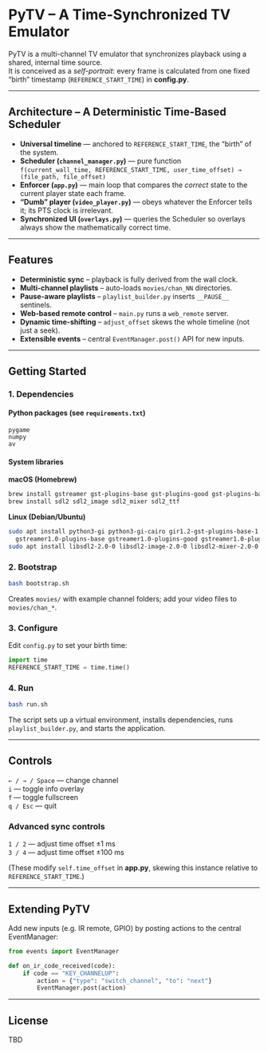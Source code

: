 # PyTV – A Time-Synchronized TV Emulator

PyTV is a multi-channel TV emulator that synchronizes playback using a shared, internal time source.  
It is conceived as a *self-portrait*: every frame is calculated from one fixed “birth” timestamp (`REFERENCE_START_TIME`) in **config.py**.

---

## Architecture – A Deterministic Time-Based Scheduler

* **Universal timeline** — anchored to `REFERENCE_START_TIME`, the “birth” of the system.  
* **Scheduler (`channel_manager.py`)** — pure function  
  `f(current_wall_time, REFERENCE_START_TIME, user_time_offset) → (file_path, file_offset)`
* **Enforcer (`app.py`)** — main loop that compares the *correct* state to the current player state each frame.  
* **“Dumb” player (`video_player.py`)** — obeys whatever the Enforcer tells it; its PTS clock is irrelevant.  
* **Synchronized UI (`overlays.py`)** — queries the Scheduler so overlays always show the mathematically correct time.

---

## Features

* **Deterministic sync** – playback is fully derived from the wall clock.  
* **Multi-channel playlists** – auto-loads `movies/chan_NN` directories.  
* **Pause-aware playlists** – `playlist_builder.py` inserts `__PAUSE__` sentinels.  
* **Web-based remote control** – `main.py` runs a `web_remote` server.  
* **Dynamic time-shifting** – `adjust_offset` skews the whole timeline (not just a seek).  
* **Extensible events** – central `EventManager.post()` API for new inputs.

---

## Getting Started

### 1. Dependencies

#### Python packages (see `requirements.txt`)

```
pygame
numpy
av
```

#### System libraries

**macOS (Homebrew)**

```bash
brew install gstreamer gst-plugins-base gst-plugins-good gst-plugins-bad pygobject3
brew install sdl2 sdl2_image sdl2_mixer sdl2_ttf
```

**Linux (Debian/Ubuntu)**

```bash
sudo apt install python3-gi python3-gi-cairo gir1.2-gst-plugins-base-1.0 \
  gstreamer1.0-plugins-base gstreamer1.0-plugins-good gstreamer1.0-plugins-bad
sudo apt install libsdl2-2.0-0 libsdl2-image-2.0-0 libsdl2-mixer-2.0-0 libsdl2-ttf-2.0-0
```

### 2. Bootstrap

```bash
bash bootstrap.sh
```

Creates `movies/` with example channel folders; add your video files to `movies/chan_*`.

### 3. Configure

Edit `config.py` to set your birth time:

```python
import time
REFERENCE_START_TIME = time.time()
```

### 4. Run

```bash
bash run.sh
```

The script sets up a virtual environment, installs dependencies, runs `playlist_builder.py`, and starts the application.

---

## Controls

`← / → / Space` — change channel  
`i` — toggle info overlay  
`f` — toggle fullscreen  
`q / Esc` — quit

### Advanced sync controls

`1 / 2` — adjust time offset ±1 ms  
`3 / 4` — adjust time offset ±100 ms  

(These modify `self.time_offset` in **app.py**, skewing this instance relative to `REFERENCE_START_TIME`.)

---

## Extending PyTV

Add new inputs (e.g. IR remote, GPIO) by posting actions to the central EventManager:

```python
from events import EventManager

def on_ir_code_received(code):
    if code == "KEY_CHANNELUP":
        action = {"type": "switch_channel", "to": "next"}
        EventManager.post(action)
```

---

## License

TBD
